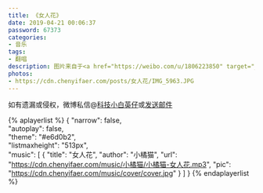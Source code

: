 ```yaml
---
title: 《女人花》
date: 2019-04-21 00:06:37
password: 67373
categories:
- 音乐
tags:
- 翻唱
description: 图片来自于<a href="https://weibo.com/u/1806223850" target="_blank">動咸心</a>
photos:
- https://cdn.chenyifaer.com/posts/女人花/IMG_5963.JPG
---
```


如有遗漏或侵权，微博私信@<a href="https://weibo.com/kjxbyz" target="_blank">科技小白英仔</a>或<a href="mailto:me@chenyifaer.com" target="_blank">发送邮件</a>

{% aplayerlist %}
{
    "narrow": false,                          
    "autoplay": false,                         
    "theme": "#e6d0b2",	  
    "listmaxheight": "513px",                    
    "music": [
        {
            "title": "女人花",
            "author": "小橘猫",
            "url": "https://cdn.chenyifaer.com/music/小橘猫/小橘猫-女人花.mp3",
            "pic": "https://cdn.chenyifaer.com/music/cover/cover.jpg"
        }
    ]
}
{% endaplayerlist %}

